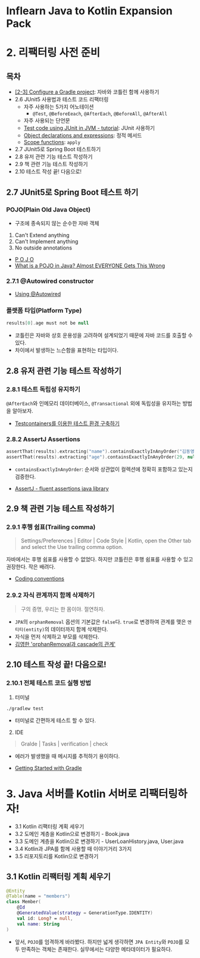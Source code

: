 # Inflearn Java to Kotlin Expansion Pack

# 2. 리팩터링 사전 준비

## 목차

- [[2-3] Configure a Gradle project](https://kotlinlang.org/docs/gradle-configure-project.html): 자바와 코틀린 함께 사용하기
- 2.6 JUnit5 사용법과 테스트 코드 리팩터링
    - 자주 사용하는 5가지 어노테이션
        - `@Test`, `@BeforeEeach`, `@AfterEach`, `@BeforeAll`, `@AfterAll`
    - 자주 사용되는 단언문
    - [Test code using JUnit in JVM - tutorial](https://kotlinlang.org/docs/jvm-test-using-junit.html): JUnit 사용하기
    - [Object declarations and expressions](https://kotlinlang.org/docs/object-declarations.html): 정적 메서드
    - [Scope functions](https://kotlinlang.org/docs/scope-functions.html): `apply`
- 2.7 JUnit5로 Spring Boot 테스트하기
- 2.8 유저 관련 기능 테스트 작성하기
- 2.9 책 관련 기능 테스트 작성하기
- 2.10 테스트 작성 끝! 다음으로!

## 2.7 JUnit5로 Spring Boot 테스트 하기

### POJO(Plain Old Java Object)

- 구조에 종속되지 않는 순수한 자바 객체

1. Can't Extend anything
2. Can't Implement anything
3. No outside annotations

- [P O J O](https://martinfowler.com/bliki/POJO.html)
- [What is a POJO in Java? Almost EVERYONE Gets This Wrong](https://www.youtube.com/watch?v=oqPiEc2zNb0&t=25s)

### 2.7.1 @Autowired constructor

- [Using @Autowired](https://docs.spring.io/spring-framework/reference/core/beans/annotation-config/autowired.html)

### 플랫폼 타입(Platform Type)

```kotlin
results[0].age must not be null
```

- 코틀린은 자바와 상호 운용성을 고려하여 설계되었기 때문에 자바 코드를 호출할 수 있다.
- 차이에서 발생하는 느슨함을 표현하는 타입이다.

## 2.8 유저 관련 기능 테스트 작성하기

### 2.8.1 테스트 독립성 유지하기

`@AfterEach`와 인메모리 데이터베이스, `@Transactional` 외에 독립성을 유지하는 방법을 알아보자.

- [Testcontainers를 이용한 테스트 환경 구축하기](https://dealicious-inc.github.io/2022/01/10/test-containers.html)

### 2.8.2 AssertJ Assertions

```kotlin
assertThat(results).extracting("name").containsExactlyInAnyOrder("김동영", "최용준")
assertThat(results).extracting("age").containsExactlyInAnyOrder(29, null)
```

- `containsExactlyInAnyOrder`: 순서와 상관없이 컬렉션에 정확히 포함하고 있는지 검증한다.

- [AssertJ - fluent assertions java library](https://assertj.github.io/doc/#assertj-core-assertions-guide())

## 2.9 책 관련 기능 테스트 작성하기

### 2.9.1 후행 쉼표(Trailing comma)

> Settings/Preferences | Editor | Code Style | Kotlin, open the Other tab and select the Use trailing comma option.

자바에서는 후행 쉼표를 사용할 수 없었다. 하지만 코틀린은 후행 쉼표를 사용할 수 있고 권장한다. 작은 배려다.

- [Coding conventions](https://kotlinlang.org/docs/coding-conventions.html#trailing-commas)

### 2.9.2 자식 관계까지 함께 삭제하기

> 구의 증명, 우리는 한 몸이야. 절연하자.

- `JPA`의 `orphanRemoval` 옵션의 기본값은 `false`다. `true`로 변경하여 관계를 맺은 `엔티티(entity)`의 데이터까지 함께 삭제한다.
- 자식을 먼저 삭제하고 부모를 삭제한다.
- [김영한 'orphanRemoval과 cascade의 관계'](https://www.inflearn.com/community/questions/137740)

## 2.10 테스트 작성 끝! 다음으로!

### 2.10.1 전체 테스트 코드 실행 방법

1. 터미널

```shell
./gradlew test
```

- 터미널로 간편하게 테스트 할 수 있다.

2. IDE

> Gralde | Tasks | verification | check

- 에러가 발생했을 때 메시지를 추적하기 용이하다.

- [Getting Started with Gradle](https://www.jetbrains.com/help/idea/getting-started-with-gradle.html)

# 3. Java 서버를 Kotlin 서버로 리팩터링하자!

- 3.1 Kotlin 리팩터링 계획 세우기
- 3.2 도메인 계층을 Kotlin으로 변경하기 - Book.java
- 3.3 도메인 계층을 Kotlin으로 변경하기 - UserLoanHistory.java, User.java
- 3.4 Kotlin과 JPA를 함께 사용할 때 이야기거리 3가지
- 3.5 리포지토리를 Kotlin으로 변경하기

## 3.1 Kotlin 리팩터링 계획 세우기

```kotlin
@Entity
@Table(name = "members")
class Member(
    @Id
    @GeneratedValue(strategy = GenerationType.IDENTITY)
    val id: Long? = null,
    val name: String
)
```

- 앞서, `POJO`를 엄격하게 바라봤다. 하지만 넓게 생각하면 `JPA Entity`와 `POJO`를 모두 만족하는 객체는 존재한다. 실무에서는 다양한 메타데이터가 필요하다.